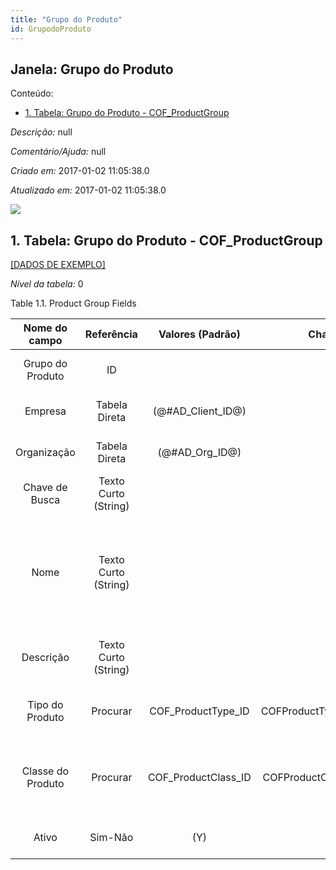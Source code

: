 ```yaml
---
title: "Grupo do Produto"
id: GrupodoProduto
---
```

<div id="d112930e1" class="section chapter">

<div class="titlepage">

<div>

<div>

## Janela: Grupo do Produto

</div>

</div>

</div>

<div class="toc">

<div class="toc-title">

Conteúdo:

</div>

  - <span class="section">[1. Tabela: Grupo do Produto -
    COF\_ProductGroup](#d112930e23)</span>

</div>

<span class="emphasis">*Descrição:* </span> null

<span class="emphasis">*Comentário/Ajuda:* </span>null

<span class="emphasis"> *Criado em:* </span>2017-01-02 11:05:38.0

<span class="emphasis">*Atualizado em:* </span>2017-01-02 11:05:38.0

![](/img/manual/GrupodoProduto.png)

<div id="d112930e23" class="section section">

<div class="titlepage">

<div>

<div>

## 1. Tabela: Grupo do Produto - COF\_ProductGroup

</div>

</div>

</div>

[\[DADOS DE EXEMPLO\]](data/COF_ProductGroup_data)

<span class="emphasis">*Nível da tabela:* </span>0

</div>

<div id="d112930e32" class="table">

<div class="table-title">

Table 1.1. Product Group
Fields

</div>

<div class="table-contents">

|   Nome do campo   |      Referência      |   Valores (Padrão)    |        Chave restritiva         |                                                          Regra de validação                                                           |                Descrição                 |                                                               Comentário/Ajuda                                                               |
| :---------------: | :------------------: | :-------------------: | :-----------------------------: | :-----------------------------------------------------------------------------------------------------------------------------------: | :--------------------------------------: | :------------------------------------------------------------------------------------------------------------------------------------------: |
| Grupo do Produto  |          ID          |                       |                                 |                                                                                                                                       |       Primary Key : Product Group        |                                                         Primary Key : Product Group                                                          |
|      Empresa      |    Tabela Direta     | (@\#AD\_Client\_ID@)  |                                 |                                                   AD\_Client.AD\_Client\_ID \< \> 0                                                   |    (semelhante ao primeiro relatório)    |                                                             (ver o mesmo acima)                                                              |
|    Organização    |    Tabela Direta     |   (@\#AD\_Org\_ID@)   |                                 |                                           (AD\_Org.IsSummary='N' OR AD\_Org.AD\_Org\_ID=0)                                            |    (semelhante ao primeiro relatório)    |                                                             (ver o mesmo acima)                                                              |
|  Chave de Busca   | Texto Curto (String) |                       |                                 |                                                                                                                                       |    (semelhante ao primeiro relatório)    |                                                             (ver o mesmo acima)                                                              |
|       Nome        | Texto Curto (String) |                       |                                 |                                                                                                                                       |  Alphanumeric identifier of the entity   | The name of an entity (record) is used as an default search option in addition to the search key. The name is up to 60 characters in length. |
|     Descrição     | Texto Curto (String) |                       |                                 |                                                                                                                                       | Optional short description of the record |                                                 A description is limited to 255 characters.                                                  |
|  Tipo do Produto  |       Procurar       | COF\_ProductType\_ID  | COFProductType\_COFProductGroup |                            COF\_ProductType.AD\_Org\_ID = @AD\_Org\_ID@ OR COF\_ProductType.AD\_Org\_ID= 0                            |        Primary Key : Product Type        |                                                          Primary Key : Product Type                                                          |
| Classe do Produto |       Procurar       | COF\_ProductClass\_ID | COFProductClass\_COFProductGrou | COF\_ProductType\_ID = @COF\_ProductType\_ID@ AND (COF\_ProductClass.AD\_Org\_ID = @AD\_Org\_ID@ OR COF\_ProductClass.AD\_Org\_ID= 0) |       Primary Key : Product Class        |                                                         Primary Key : Product Class                                                          |
|       Ativo       |       Sim-Não        |          (Y)          |                                 |                                                                                                                                       |    (semelhante ao primeiro relatório)    |                                                             (ver o mesmo acima)                                                              |

</div>

</div>

  

</div>
